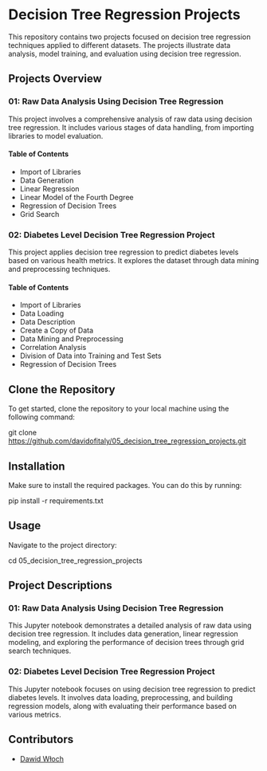 # Decision Tree Regression Projects

This repository contains two projects focused on decision tree regression techniques applied to different datasets. The projects illustrate data analysis, model training, and evaluation using decision tree regression.

## Projects Overview

### 01: Raw Data Analysis Using Decision Tree Regression

This project involves a comprehensive analysis of raw data using decision tree regression. It includes various stages of data handling, from importing libraries to model evaluation.

#### Table of Contents
- Import of Libraries
- Data Generation
- Linear Regression
- Linear Model of the Fourth Degree
- Regression of Decision Trees
- Grid Search

### 02: Diabetes Level Decision Tree Regression Project

This project applies decision tree regression to predict diabetes levels based on various health metrics. It explores the dataset through data mining and preprocessing techniques.

#### Table of Contents
- Import of Libraries
- Data Loading
- Data Description
- Create a Copy of Data
- Data Mining and Preprocessing
- Correlation Analysis
- Division of Data into Training and Test Sets
- Regression of Decision Trees

## Clone the Repository

To get started, clone the repository to your local machine using the following command:

git clone https://github.com/davidofitaly/05_decision_tree_regression_projects.git

## Installation

Make sure to install the required packages. You can do this by running:

pip install -r requirements.txt

## Usage

Navigate to the project directory:

cd 05_decision_tree_regression_projects

## Project Descriptions

### 01: Raw Data Analysis Using Decision Tree Regression

This Jupyter notebook demonstrates a detailed analysis of raw data using decision tree regression. It includes data generation, linear regression modeling, and exploring the performance of decision trees through grid search techniques.

### 02: Diabetes Level Decision Tree Regression Project

This Jupyter notebook focuses on using decision tree regression to predict diabetes levels. It involves data loading, preprocessing, and building regression models, along with evaluating their performance based on various metrics.

## Contributors

- [Dawid Włoch](https://github.com/davidofitaly)


